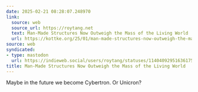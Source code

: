 ```yaml
---
date: 2025-02-21 08:28:07.248970
link:
  source: web
  source_url: https://roytang.net
  text: Man-Made Structures Now Outweigh the Mass of the Living World
  url: https://kottke.org/25/01/man-made-structures-now-outweigh-the-mass-of-the-living-world
source: web
syndicated:
- type: mastodon
  url: https://indieweb.social/users/roytang/statuses/114040929516361750
title: Man-Made Structures Now Outweigh the Mass of the Living World
---
```


Maybe in the future we become Cybertron. Or Unicron?